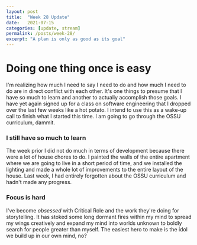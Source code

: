 ```yaml
---
layout: post
title:  "Week 28 Update"
date:   2021-07-15
categories: [update, stream]
permalink: /posts/week-28/
excerpt: "A plan is only as good as its goal"
---
```


# Doing one thing once is easy
I'm realizing how much I need to say I need to do and how much I need to do are in direct conflict with each other. It's one things to presume that I have so much to learn and another to actually accomplish those goals. I have yet again signed up for a class on software engineering that I dropped over the last few weeks like a hot potato. I intend to use this as a wake-up call to finish what I started this time. I am going to go through the OSSU curriculum, dammit.

### I still have so much to learn
The week prior I did not do much in terms of development because there were a lot of house chores to do. I painted the walls of the entire apartment where we are going to live in a short period of time, and we installed the lighting and made a whole lot of improvements to the entire layout of the house. Last week, I had entirely forgotten about the OSSU curriculum and hadn't made any progress.

### Focus is hard
I've become _obsessed_ with Critical Role and the work they're doing for storytelling. It has stoked some long dormant fires within my mind to spread my wings creatively and expand my mind into worlds unknown to boldly search for people greater than myself. The easiest hero to make is the idol we build up in our own mind, no?